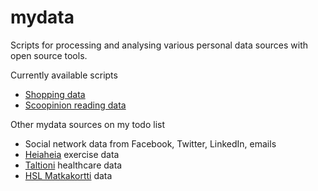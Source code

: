 mydata
======

Scripts for processing and analysing various personal data sources with open source tools.

Currently available scripts
* [Shopping data](shopping)
* [Scoopinion reading data](scoopinion)

Other mydata sources on my todo list
* Social network data from Facebook, Twitter, LinkedIn, emails
* [Heiaheia](http://www.heiaheia.com/) exercise data
* [Taltioni](http://www.taltioni.fi/fi) healthcare data
* [HSL Matkakortti](https://omamatkakortti.hsl.fi/) data
